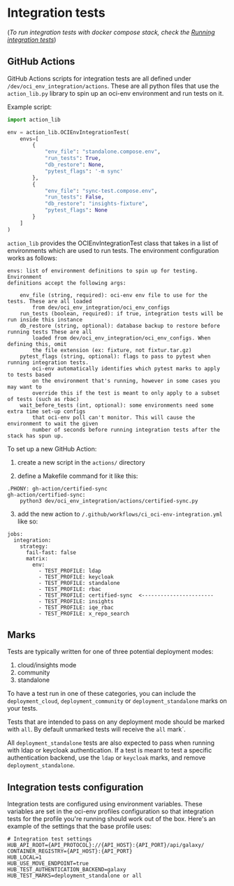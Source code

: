 # Integration tests
(*To run integration tests with docker compose stack, check the [Running integration tests](tests/integration.md)*)

## GitHub Actions

GitHub Actions scripts for integration tests are all defined under `/dev/oci_env_integration/actions`. These are all python files that use the `action_lib.py` library to spin up an oci-env environment and run tests on it.

Example script:

```python
import action_lib

env = action_lib.OCIEnvIntegrationTest(
    envs=[
        {
            "env_file": "standalone.compose.env",
            "run_tests": True,
            "db_restore": None,
            "pytest_flags": '-m sync'
        },
        {
            "env_file": "sync-test.compose.env",
            "run_tests": False,
            "db_restore": "insights-fixture",
            "pytest_flags": None
        }
    ]
)
```

`action_lib` provides the OCIEnvIntegrationTest class that takes in a list of environments which are used to run tests. The environment configuration works as follows:

```
envs: list of environment definitions to spin up for testing. Environment
definitions accept the following args:

    env_file (string, required): oci-env env file to use for the tests. These are all loaded
        from dev/oci_env_integration/oci_env_configs
    run_tests (boolean, required): if true, integration tests will be run inside this instance
    db_restore (string, optional): database backup to restore before running tests These are all
        loaded from dev/oci_env_integration/oci_env_configs. When defining this, omit
        the file extension (ex: fixture, not fixtur.tar.gz)
    pytest_flags (string, optional): flags to pass to pytest when running integration tests.
        oci-env automatically identifies which pytest marks to apply to tests based
        on the environment that's running, however in some cases you may want to
        override this if the test is meant to only apply to a subset of tests (such as rbac)
    wait_before_tests (int, optional): some environments need some extra time set-up configs
        that oci-env poll can't monitor. This will cause the environment to wait the given
        number of seconds before running integration tests after the stack has spun up.
```

To set up a new GitHub Action:

1. create a new script in the `actions/` directory

2. define a Makefile command for it like this:

```
.PHONY: gh-action/certified-sync
gh-action/certified-sync:
	python3 dev/oci_env_integration/actions/certified-sync.py
```

3. add the new action to `/.github/workflows/ci_oci-env-integration.yml` like so:


```
jobs:
  integration:
    strategy:
      fail-fast: false
      matrix:
        env:
          - TEST_PROFILE: ldap
          - TEST_PROFILE: keycloak
          - TEST_PROFILE: standalone
          - TEST_PROFILE: rbac
          - TEST_PROFILE: certified-sync  <-----------------------
          - TEST_PROFILE: insights
          - TEST_PROFILE: iqe_rbac
          - TEST_PROFILE: x_repo_search
```

## Marks

Tests are typically written for one of three potential deployment modes:

1. cloud/insights mode
2. community
3. standalone

To have a test run in one of these categories, you can include the `deployment_cloud`, `deployment_community` or `deployment_standalone` marks on your tests.

Tests that are intended to pass on any deployment mode should be marked with `all`. By default unmarked tests will receive the `all` mark`.

All `deployment_standalone` tests are also expected to pass when running with ldap or keycloak authentication. If a test is meant to test a specific authentication backend, use the `ldap` or `keycloak` marks, and remove `deployment_standalone`.

## Integration tests configuration

Integration tests are configured using environment variables. These variables are set in the oci-env profiles configuration so that integration tests for the profile you're running should work out of the box. Here's an example of the settings that the base profile uses:

```
# Integration test settings
HUB_API_ROOT={API_PROTOCOL}://{API_HOST}:{API_PORT}/api/galaxy/
CONTAINER_REGISTRY={API_HOST}:{API_PORT}
HUB_LOCAL=1
HUB_USE_MOVE_ENDPOINT=true
HUB_TEST_AUTHENTICATION_BACKEND=galaxy
HUB_TEST_MARKS=deployment_standalone or all
```
